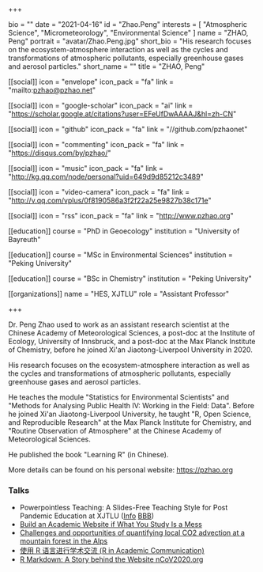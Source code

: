 +++

bio = ""
date = "2021-04-16"
id = "Zhao.Peng"
interests = [
    "Atmospheric Science",
    "Micrometeorology",
    "Environmental Science"
  ]
name = "ZHAO, Peng"
portrait = "avatar/Zhao.Peng.jpg"
short_bio = "His research focuses on the ecosystem-atmosphere interaction as well as the cycles and transformations of atmospheric pollutants, especially greenhouse gases and aerosol particles."
short_name = ""
title = "ZHAO, Peng"

  [[social]]
    icon = "envelope"
    icon_pack = "fa"
    link = "mailto:pzhao@pzhao.net"

  [[social]]
    icon = "google-scholar"
    icon_pack = "ai"
    link = "https://scholar.google.at/citations?user=EFeUfDwAAAAJ&hl=zh-CN"

  [[social]]
    icon = "github"
    icon_pack = "fa"
    link = "//github.com/pzhaonet"

  [[social]]
    icon = "commenting"
    icon_pack = "fa"
    link = "https://disqus.com/by/pzhao/"

  [[social]]
    icon = "music"
    icon_pack = "fa"
    link = "http://kg.qq.com/node/personal?uid=649d9d85212c3489"

  [[social]]
    icon = "video-camera"
    icon_pack = "fa"
    link = "http://v.qq.com/vplus/0f8190586a3f2f22a25e9827b38c171e"

  [[social]]
    icon = "rss"
    icon_pack = "fa"
    link = "http://www.pzhao.org"

[[education]]
    course = "PhD in Geoecology"
    institution = "University of Bayreuth"

[[education]]
    course = "MSc in Environmental Sciences"
    institution = "Peking University"

[[education]]
    course = "BSc in Chemistry"
    institution = "Peking University"

[[organizations]]
    name = "HES, XJTLU"
    role = "Assistant Professor"

+++

Dr. Peng Zhao used to work as an assistant research scientist at the Chinese Academy of Meteorological Sciences, a post-doc at the Institute of Ecology, University of Innsbruck, and a post-doc at the Max Planck Institute of Chemistry, before he joined Xi'an Jiaotong-Liverpool University in 2020.

His research focuses on the ecosystem-atmosphere interaction as well as the cycles and transformations of atmospheric pollutants, especially greenhouse gases and aerosol particles.

He teaches the module "Statistics for Environmental Scientists" and "Methods for Analysing Public Health IV: Working in the Field: Data". Before he joined Xi'an Jiaotong-Liverpool University, he taught "R, Open Science, and Reproducible Research" at the Max Planck Institute for Chemistry, and "Routine Observation of Atmosphere" at the Chinese Academy of Meteorological Sciences.

He published the book "Learning R" (in Chinese).

More details can be found on his personal website: <https://pzhao.org>

### Talks

- Powerpointless Teaching: A Slides-Free Teaching Style for Post Pandemic Education at XJTLU ([Info](https://learningmall.xjtlu.edu.cn/mod/page/view.php?id=85829&forceview=1) [BBB](https://learningmall.xjtlu.edu.cn/mod/bigbluebuttonbn/view.php?id=85346))
- [Build an Academic Website if What You Study Is a Mess](https://zpgroup.pzhao.org/publication/zhao2020-talk-mess/)
- [Challenges and opportunities of quantifying local CO2 advection at a mountain forest in the Alps](https://zpgroup.pzhao.org/publication/galvagno2020-talk-egu/)
- [使用 R 语言进行学术交流 (R in Academic Communication)](https://zpgroup.pzhao.org/publication/zhao2020-talk-cufe/)
- [R Markdown: A Story behind the Website nCoV2020.org](https://zpgroup.pzhao.org/publication/zhao2020-talk-library/)
